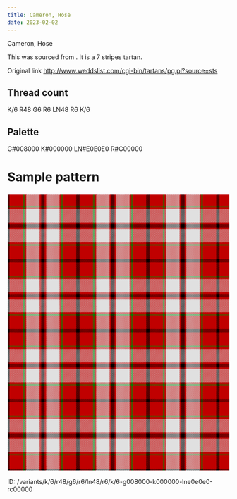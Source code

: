 ```yaml
---
title: Cameron, Hose
date: 2023-02-02
---
```

Cameron, Hose

This was sourced from <no value>.  It is a 7 stripes tartan.

Original link http://www.weddslist.com/cgi-bin/tartans/pg.pl?source=sts

## Thread count
K/6 R48 G6 R6 LN48 R6 K/6

## Palette
G#008000 K#000000 LN#E0E0E0 R#C00000

# Sample pattern

![Tartan detail](tartan.png "K/6 R48 G6 R6 LN48 R6 K/6 tartan")

ID: /variants/k/6/r48/g6/r6/ln48/r6/k/6-g008000-k000000-lne0e0e0-rc00000